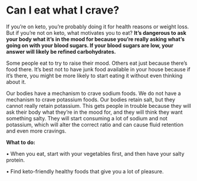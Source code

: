 # Can I eat what I crave?

If you’re on keto, you’re probably doing it for health reasons or weight loss. But if you’re not on keto, what motivates you to eat?  **It’s dangerous to ask your body what it’s in the mood for because you’re really asking what’s going on with your blood sugars. If your blood sugars are low, your answer will likely be refined carbohydrates.** 

Some people eat to try to raise their mood. Others eat just because there’s food there. It’s best not to have junk food available in your house because if it’s there, you might be more likely to start eating it without even thinking about it. 

Our bodies have a mechanism to crave sodium foods. We do not have a mechanism to crave potassium foods. Our bodies retain salt, but they cannot really retain potassium. This gets people in trouble because they will ask their body what they’re in the mood for, and they will think they want something salty. They will start consuming a lot of sodium and not potassium, which will alter the correct ratio and can cause fluid retention and even more cravings. 

**What to do:**

• When you eat, start with your vegetables first, and then have your salty protein. 

• Find keto-friendly healthy foods that give you a lot of pleasure.
